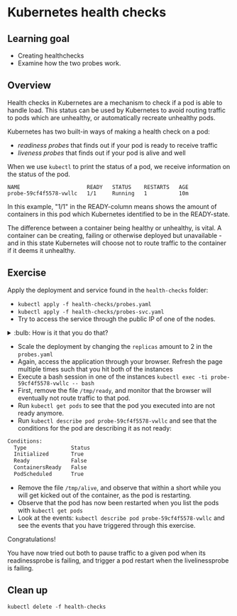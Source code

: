 # Kubernetes health checks

## Learning goal

- Creating healthchecks
- Examine how the two probes work.

## Overview

Health checks in Kubernetes are a mechanism to
check if a pod is able to handle load. This status
can be used by Kubernetes to avoid routing traffic
to pods which are unhealthy, or automatically
recreate unhealthy pods.

Kubernetes has two built-in ways of making a
health check on a pod:

- _readiness probes_ that finds out if your pod is
  ready to receive traffic
- _liveness probes_ that finds out if your pod is
  alive and well

When we use `kubectl` to print the status of a
pod, we receive information on the status of the
pod.

```
NAME                     READY   STATUS    RESTARTS   AGE
probe-59cf4f5578-vwllc   1/1     Running   1          10m
```

In this example, "1/1" in the READY-column means
shows the amount of containers in this pod which
Kubernetes identified to be in the READY-state.

The difference between a container being healthy
or unhealthy, is vital. A container can be
creating, failing or otherwise deployed but
unavailable - and in this state Kubernetes will
choose not to route traffic to the container if it
deems it unhealthy.

## Exercise

Apply the deployment and service found in the
`health-checks` folder:

- `kubectl apply -f health-checks/probes.yaml `
- `kubectl apply -f health-checks/probes-svc.yaml`
- Try to access the service through the public IP
  of one of the nodes.

<details>
<summary>:bulb: How is it that you do that?</summary>

- Find the service with `kubectl get services` command.

- Note down the port number for the probes service.

- Get the nodes EXTERNAL-IP address. Run `kubectl get nodes -o wide`.

Copy the external IP address of any one of the nodes, for example, `34.244.123.152` and paste it in your browser.

Copy the port from your frontend service that looks something like `31941` and paste it next to your IP in the browser, for example, `34.244.123.152:31941` and hit it.

</details>

- Scale the deployment by changing the `replicas`
  amount to 2 in the `probes.yaml`
- Again, access the application through your
  browser. Refresh the page multiple times such
  that you hit both of the instances
- Execute a bash session in one of the instances
  `kubectl exec -ti probe-59cf4f5578-vwllc -- bash`
- First, remove the file `/tmp/ready`, and monitor that the browser will eventually not route traffic to that pod.
- Run `kubectl get pods` to see that the pod you executed into are not ready anymore.
- Run `kubectl describe pod probe-59cf4f5578-vwllc` and see that the conditions for the pod are describing it as not ready:

```bash
Conditions:
  Type              Status
  Initialized       True 
  Ready             False 
  ContainersReady   False 
  PodScheduled      True 
```

- Remove the file `/tmp/alive`, and observe that within a short while you will get kicked out of the container, as the pod is restarting.
- Observe that the pod has now been restarted when you list the pods with `kubectl get pods`
- Look at the events:  `kubectl describe pod probe-59cf4f5578-vwllc` and see the events that you have triggered through this exercise.

Congratulations!

You have now tried out both to pause traffic to a
given pod when its readinessprobe is failing, and
trigger a pod restart when the livelinessprobe is
failing.

## Clean up

```
kubectl delete -f health-checks
```
